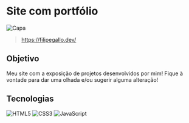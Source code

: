 # Site com portfólio
![Capa](https://i.imgur.com/PkJKPRk.png)
> https://filipegallo.dev/

## Objetivo
Meu site com a exposição de projetos desenvolvidos por mim! Fique à vontade para dar uma olhada e/ou sugerir alguma alteração!

## Tecnologias
![HTML5](https://img.shields.io/badge/HTML5-E34F26?style=for-the-badge&logo=html5&logoColor=white)
![CSS3](https://img.shields.io/badge/CSS3-1572B6?style=for-the-badge&logo=css3&logoColor=white)
![JavaScript](https://img.shields.io/badge/JavaScript-F7DF1E?style=for-the-badge&logo=javascript&logoColor=black)
